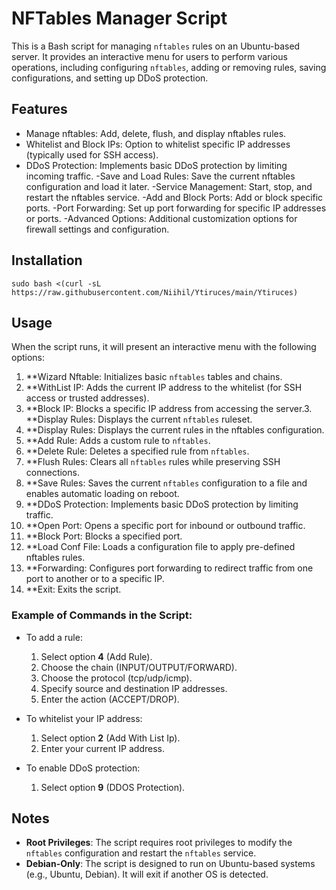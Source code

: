 # NFTables Manager Script

This is a Bash script for managing `nftables` rules on an Ubuntu-based server. It provides an interactive menu for users to perform various operations, including configuring `nftables`, adding or removing rules, saving configurations, and setting up DDoS protection.

## Features

- Manage nftables: Add, delete, flush, and display nftables rules.
- Whitelist and Block IPs: Option to whitelist specific IP addresses (typically used for SSH access).
- DDoS Protection: Implements basic DDoS protection by limiting incoming traffic.
-Save and Load Rules: Save the current nftables configuration and load it later.
-Service Management: Start, stop, and restart the nftables service.
-Add and Block Ports: Add or block specific ports.
-Port Forwarding: Set up port forwarding for specific IP addresses or ports.
-Advanced Options: Additional customization options for firewall settings and configuration.


## Installation

```
sudo bash <(curl -sL https://raw.githubusercontent.com/Niihil/Ytiruces/main/Ytiruces)
```

## Usage

When the script runs, it will present an interactive menu with the following options:

1. **Wizard Nftable: Initializes basic `nftables` tables and chains.
2. **WithList IP: Adds the current IP address to the whitelist (for SSH access or trusted addresses).
3. **Block IP: Blocks a specific IP address from accessing the server.3. **Display Rules: Displays the current `nftables` ruleset.
4. **Display Rules: Displays the current rules in the nftables configuration.
5. **Add Rule: Adds a custom rule to `nftables`.
6. **Delete Rule: Deletes a specified rule from `nftables`.
7. **Flush Rules: Clears all `nftables` rules while preserving SSH connections.
8. **Save Rules: Saves the current `nftables` configuration to a file and enables automatic loading on reboot.
9. **DDoS Protection: Implements basic DDoS protection by limiting traffic.
10. **Open Port: Opens a specific port for inbound or outbound traffic.
11. **Block Port: Blocks a specified port.
12. **Load Conf File: Loads a configuration file to apply pre-defined nftables rules.
13. **Forwarding: Configures port forwarding to redirect traffic from one port to another or to a specific IP.
14. **Exit: Exits the script.


### Example of Commands in the Script:

- To add a rule:
  1. Select option **4** (Add Rule).
  2. Choose the chain (INPUT/OUTPUT/FORWARD).
  3. Choose the protocol (tcp/udp/icmp).
  4. Specify source and destination IP addresses.
  5. Enter the action (ACCEPT/DROP).

- To whitelist your IP address:
  1. Select option **2** (Add With List Ip).
  2. Enter your current IP address.

- To enable DDoS protection:
  1. Select option **9** (DDOS Protection).

## Notes

- **Root Privileges**: The script requires root privileges to modify the `nftables` configuration and restart the `nftables` service.
- **Debian-Only**: The script is designed to run on Ubuntu-based systems (e.g., Ubuntu, Debian). It will exit if another OS is detected.



